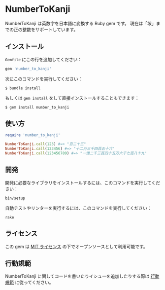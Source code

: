# NumberToKanji
NumberToKanji は英数字を日本語に変換する Ruby gem です。
現在は「垓」までの正の整数をサポートしています。

## インストール
`Gemfile` にこの行を追加してください：

```ruby
gem 'number_to_kanji'
```

次にこのコマンドを実行してください：

```
$ bundle install
```

もしくは `gem install` をして直接インストールすることもできます：

```
$ gem install number_to_kanji
```

## 使い方
```ruby
require 'number_to_kanji'

NumberToKanji.call(123) #=> "百二十三"
NumberToKanji.call(123456) #=> "十二万三千四百五十六"
NumberToKanji.call(123456789) #=> "一億二千三百四十五万六千七百八十九"
```

## 開発
開発に必要なライブラリをインストールするには、このコマンドを実行してください：

```
bin/setup
```

自動テストやリンターを実行するには、このコマンドを実行してください：

```
rake
```

## ライセンス
この gem は [MIT ライセンス](https://opensource.org/licenses/MIT) の下でオープンソースとして利用可能です。

## 行動規範
NumberToKanji に関してコードを書いたりイシューを追加したりする際は [行動規範](https://github.com/yamat47/number_to_kanji/blob/main/CODE_OF_CONDUCT.md) に従ってください。
